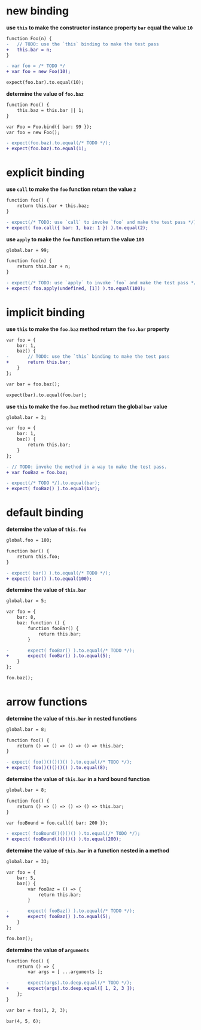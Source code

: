 # new binding
**use `this` to make the constructor instance property `bar` equal the value `10`**

```diff
function Foo(n) {
- 	// TODO: use the `this` binding to make the test pass
+ 	this.bar = n;
}

- var foo = /* TODO */
+ var foo = new Foo(10);

expect(foo.bar).to.equal(10);
```

**determine the value of `foo.baz`**

```diff
function Foo() {
	this.baz = this.bar || 1;
}

var Foo = Foo.bind({ bar: 99 });
var foo = new Foo();

- expect(foo.baz).to.equal(/* TODO */);
+ expect(foo.baz).to.equal(1);
```

# explicit binding
**use `call` to make the `foo` function return the value `2`**

```diff
function foo() {
	return this.bar + this.baz;
}

- expect(/* TODO: use `call` to invoke `foo` and make the test pass */).to.equal(2)
+ expect( foo.call({ bar: 1, baz: 1 }) ).to.equal(2);
```

**use `apply` to make the `foo` function return the value `100`**

```diff
global.bar = 99;

function foo(n) {
	return this.bar + n;
}

- expect(/* TODO: use `apply` to invoke `foo` and make the test pass */).to.equal(100);
+ expect( foo.apply(undefined, [1]) ).to.equal(100);
```

# implicit binding
**use `this` to make the `foo.baz` method return the `foo.bar` property**

```diff
var foo = {
	bar: 1,
	baz() {
-		// TODO: use the `this` binding to make the test pass
+		return this.bar;
	}
};

var bar = foo.baz();

expect(bar).to.equal(foo.bar);
```

**use `this` to make the `foo.baz` method return the global `bar` value**

```diff
global.bar = 2;

var foo = {
	bar: 1,
	baz() {
		return this.bar;
	}
};

- // TODO: invoke the method in a way to make the test pass.
+ var fooBaz = foo.baz;

- expect(/* TODO */).to.equal(bar);
+ expect( fooBaz() ).to.equal(bar);
```

# default binding
**determine the value of `this.foo`**

```diff
global.foo = 100;

function bar() {
	return this.foo;
}

- expect( bar() ).to.equal(/* TODO */);
+ expect( bar() ).to.equal(100);
```

**determine the value of `this.bar`**

```diff
global.bar = 5;

var foo = {
	bar: 8,
	baz: function () {
		function fooBar() {
			return this.bar;
		}

-		expect( fooBar() ).to.equal(/* TODO */);
+		expect( fooBar() ).to.equal(5);
	}
};

foo.baz();
```

# arrow functions
**determine the value of `this.bar` in nested functions**

```diff
global.bar = 8;

function foo() {
	return () => () => () => () => this.bar;
}

- expect( foo()()()()() ).to.equal(/* TODO */);
+ expect( foo()()()()() ).to.equal(8);
```

**determine the value of `this.bar` in a hard bound function**

```diff
global.bar = 8;

function foo() {
	return () => () => () => () => this.bar;
}

var fooBound = foo.call({ bar: 200 });

- expect( fooBound()()()() ).to.equal(/* TODO */);
+ expect( fooBound()()()() ).to.equal(200);
```

**determine the value of `this.bar` in a function nested in a method**

```diff
global.bar = 33;

var foo = {
	bar: 5,
	baz() {
		var fooBaz = () => {
			return this.bar;
		}

-		expect( fooBaz() ).to.equal(/* TODO */);
+		expect( fooBaz() ).to.equal(5);
	}
};

foo.baz();
```

**determine the value of `arguments`**

```diff
function foo() {
	return () => {
		var args = [ ...arguments ];

-		expect(args).to.deep.equal(/* TODO */);
+		expect(args).to.deep.equal([ 1, 2, 3 ]);
	};
}

var bar = foo(1, 2, 3);

bar(4, 5, 6);
```
